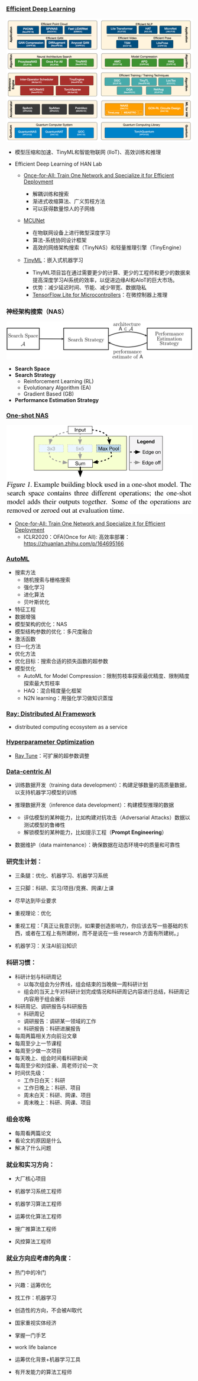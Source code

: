 ### [Efficient Deep Learning](https://hanlab.mit.edu/)

![image-20230417173556554](https://raw.githubusercontent.com/ailianligit/ailianligit.github.io/main/images/202304/20230417_1681724160.png)

- 模型压缩和加速、TinyML和智能物联网 (IIoT)、高效训练和推理

- Efficient Deep Learning of HAN Lab

  - [Once-for-All: Train One Network and Specialize it for Efficient Deployment](https://ofa.mit.edu/)
    - 解耦训练和搜索
    - 渐进式收缩算法、广义剪枝方法
    - 可以获得数量惊人的子网络

  - [MCUNet](https://mcunet.mit.edu/)
    - 在物联网设备上进行微型深度学习
    - 算法-系统协同设计框架
    - 高效的网络架构搜索（TinyNAS）和轻量推理引擎（TinyEngine）
  - [TinyML](https://tinyml.mit.edu/)：嵌入式机器学习
    - TinyML项目旨在通过需要更少的计算、更少的工程师和更少的数据来提高深度学习AI系统的效率，以促进边缘AI和AIoT的巨大市场。
    - 优势：减少延迟时间、节能、减少带宽、数据隐私
    - [TensorFlow Lite for Microcontrollers](https://www.tensorflow.org/lite/microcontrollers)：在微控制器上推理



### 神经架构搜索（NAS）

![img](https://raw.githubusercontent.com/ailianligit/ailianligit.github.io/main/images/202304/20230417_1681722506.png)

- **Search Space**
- **Search Strategy**
  - Reinforcement Learning (RL)
  - Evolutionary Algorithm (EA)
  - Gradient Based (GB)
- **Performance Estimation Strategy**



### [One-shot NAS](https://zhuanlan.zhihu.com/p/74985066)

![img](https://raw.githubusercontent.com/ailianligit/ailianligit.github.io/main/images/202304/20230417_1681722554.png)

- [Once-for-All: Train One Network and Specialize it for Efficient Deployment](https://ofa.mit.edu/)
  - ICLR2020：OFA(Once for All): 高效率部署：https://zhuanlan.zhihu.com/p/164695166



### [AutoML](https://zhuanlan.zhihu.com/p/143492567)

- 搜索方法
  - 随机搜索与栅格搜索
  - 强化学习
  - 进化算法
  - 贝叶斯优化
- 特征工程
- 数据增强
- 模型架构的优化：NAS
- 模型结构参数的优化：多尺度融合
- 激活函数
- 归一化方法
- 优化方法
- 优化目标：搜索合适的损失函数的超参数
- 模型优化
  - AutoML for Model Compression：限制剪枝率探索最优精度、限制精度探索最大剪枝率
  - HAQ：混合精度量化框架
  - N2N learning：用强化学习做知识蒸馏



### [Ray: Distributed AI Framework](https://thenewstack.io/how-ray-a-distributed-ai-framework-helps-power-chatgpt/)

- distributed computing ecosystem as a service



### [Hyperparameter Optimization](https://speakerdeck.com/richardliaw/a-modern-guide-to-hyperparameter-optimization)

- [Ray Tune](https://docs.ray.io/en/latest/tune/index.html)：可扩展的超参数调整



### [Data-centric AI](https://github.com/daochenzha/data-centric-AI)

- 训练数据开发（training data development）：构建足够数量的高质量数据，以支持机器学习模型的训练

- 推理数据开发（inference data development）：构建模型推理的数据

- - 评估模型的某种能力，比如构建对抗攻击（Adversarial Attacks）数据以测试模型的鲁棒性
  - 解锁模型的某种能力，比如提示工程（**Prompt Engineering**）

- 数据维护（data maintenance）：确保数据在动态环境中的质量和可靠性



### 研究生计划：

- 三条腿：优化、机器学习、机器学习系统


- 三只脚：科研、实习/项目/竞赛、网课/上课


- 尽早达到毕业要求


- 重视理论：优化
- 重视工程：「真正让我意识到，如果要创造影响力，你应该去写一些基础的东西，或者在工程上有所建树，而不是说在一些 research 方面有所建树。」

- 机器学习：关注AI前沿知识




### 科研习惯：

- 科研计划与科研周记
  - 以每次组会为分界线，组会结束的当晚做一周科研计划
  - 组会的当天上午对科研计划完成情况和科研周记内容进行总结，科研周记内容用于组会展示
- 科研周记、调研报告与科研报告
  - 科研周记
  - 调研报告：调研某一领域的工作
  - 科研报告：科研进展报告
- 每周两篇相关方向前沿文章
- 每周至少上一节课程
- 每周至少做一次项目
- 每天晚上、组会时间看科研新闻
- 每周至少和刘佳豪、周老师讨论一次
- 时间优先级：
  - 工作日白天：科研
  - 工作日晚上：科研、项目
  - 周末白天：科研、网课、项目
  - 周末晚上：科研、网课、项目



### 组会攻略

- 每周看两篇论文
- 看论文的原因是什么
- 解决了什么问题



### 就业和实习方向：

- 大厂核心项目
- 机器学习系统工程师
- 机器学习算法工程师

- 运筹优化算法工程师


- 搜广推算法工程师


- 风控算法工程师




### 就业方向应考虑的角度：

- 热门中的冷门


- 兴趣：运筹优化


- 找工作：机器学习


- 创造性的方向，不会被AI取代


- 国家重视实体经济


- 掌握一门手艺


- work life balance


- 运筹优化背景+机器学习工具


- 有开发能力的算法工程师
